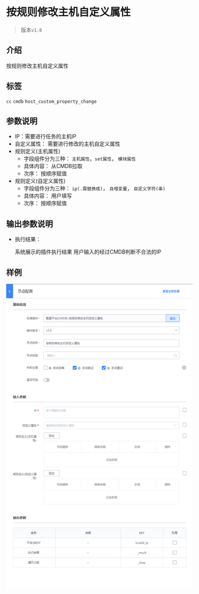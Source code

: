 # 按规则修改主机自定义属性
> 版本`v1.0`

## 介绍

按规则修改主机自定义属性


## 标签
`cc` `cmdb` `host_custom_property_change`

## 参数说明
- IP：需要进行任务的主机IP
- 自定义属性： 需要进行修改的主机自定义属性
- 规则定义(主机属性)
    - 字段组件分为三种： `主机属性`，`set属性`， `模块属性`
    - 具体内容： 从CMDB拉取
    - 次序： 按顺序赋值
- 规则定义(自定义属性)
    - 字段组件分为三种： `ip(.需替换成)`， `自增变量`， `自定义字符(串)`
    - 具体内容： 用户填写
    - 次序： 按顺序赋值

## 输出参数说明

* 执行结果：

  系统展示的插件执行结果
  用户输入的经过CMDB判断不合法的IP

## 样例

![](../images/host_custom_property_v1_0.png)